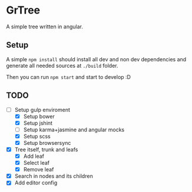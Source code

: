 # GrTree

A simple tree written in angular.


## Setup

A simple `npm install` should install all dev and non dev dependencies and generate all needed sources at `./build` folder.

Then you can run `npm start` and start to develop :D

## TODO

* [ ] Setup gulp enviroment
  * [x] Setup bower
  * [x] Setup jshint
  * [ ] Setup karma+jasmine and angular mocks
  * [x] Setup scss
  * [x] Setup browsersync
* [x] Tree itself, trunk and leafs
  * [x] Add leaf
  * [x] Select leaf
  * [x] Remove leaf
* [x] Search in nodes and its children
* [x] Add editor config
